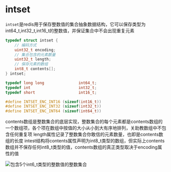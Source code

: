 # intset

`intset`是redis用于保存整数值的集合抽象数据结构，它可以保存类型为int64_t,int32_t,int16_t的整数值，并保证集合中不会出现重复元素

```c
typedef struct intset {
    // 编码方式
    uint32_t encoding;
    // 集合包含的元素数量
    uint32_t length;
    // 保存元素的数组
    int8_t contents[];
} intset;

typedef long long               int64_t;
typedef int                     int32_t;
typedef short                   int16_t;

#define INTSET_ENC_INT16 (sizeof(int16_t))
#define INTSET_ENC_INT32 (sizeof(int32_t))
#define INTSET_ENC_INT64 (sizeof(int64_t))
```
contents数组是整数集合的底层实现，整数集合的每个元素都是contents数组的一个数组项，各个项在数组中按值的大小从小到大有序地排列，关助教数组中不包含任何重复项
length属性记录了整数集合你敢信的元素数量，也即是contents数组的长度
intest结构将contents属性声明为int8_t类型的数组，但实际上contents数组并不保存任何int8_t类型的值，contents数组的真正类型取决于encoding属性的值


![包含5个int6_t类型的整数值的整数集合](https://res.weread.qq.com/wrepub/epub_622000_55)
